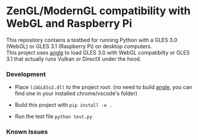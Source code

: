 # ZenGL/ModernGL compatibility with WebGL and Raspberry Pi

This repository contains a testbed for running Python with a GLES 3.0 (WebGL) or GLES 3.1 (Raspberry Pi) on desktop computers.<br>
This project uses [angle](https://github.com/google/angle) to load GLES 3.0 with WebGL compatibilty or GLES 3.1 that actually runs Vulkan or DirectX under the hood.

### Development

- Place `libGLESv2.dll` to the project root. (no need to build [angle](https://github.com/google/angle), you can find one in your installed chrome/vscode's folder) 

- Build this project with `pip install -e .`

- Run the test file `python test.py`

### Known Issues
